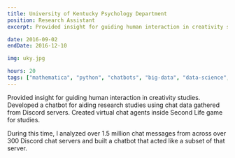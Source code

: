 ```yaml
---
title: University of Kentucky Psychology Department
position: Research Assistant
excerpt: Provided insight for guiding human interaction in creativity studies. Developed a chatbot for aiding research studies using chat data gathered from Discord servers. Created virtual chat agents inside Second Life game for studies.

date: 2016-09-02
endDate: 2016-12-10

img: uky.jpg

hours: 20
tags: ["mathematica", "python", "chatbots", "big-data", "data-science", "research"]
---
```


Provided insight for guiding human interaction in creativity studies. Developed a chatbot for aiding research studies using chat data gathered from Discord servers. Created virtual chat agents inside Second Life game for studies.

During this time, I analyzed over 1.5 million chat messages from across over 300 Discord chat servers and built a chatbot that acted like a subset of that server.